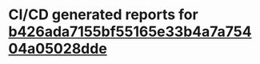 # CI/CD generated reports for [b426ada7155bf55165e33b4a7a75404a05028dde](https://github.com/hydephp/develop/commit/b426ada7155bf55165e33b4a7a75404a05028dde)

